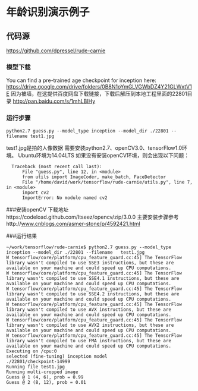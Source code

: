 年龄识别演示例子
==========================================================

## 代码源
https://github.com/dpressel/rude-carnie

### 模型下载
You can find a pre-trained age checkpoint for inception here:
https://drive.google.com/drive/folders/0B8N1oYmGLVGWbDZ4Y21GLWxtV1E
因为被墙，在这提供百度网盘下载链接，下载后解压到本地工程里面的22801目录
http://pan.baidu.com/s/1mhLBIHy
### 运行步骤
```
python2.7 guess.py --model_type inception --model_dir ./22801 --filename test1.jpg
```
test1.jpg是拍的人像数据
需要安装python2.7、openCV3.0、tensorFlow1.0环境。
Ubuntu环境为14.04LTS
如果没有安装openCV环境，则会出现以下问题：
```
  Traceback (most recent call last):
      File "guess.py", line 12, in <module>
      from utils import ImageCoder, make_batch, FaceDetector
      File "/home/david/work/tensorflow/rude-carnie/utils.py", line 7, in <module>
      import cv2
      ImportError: No module named cv2
```

###安装openCV
下载地址https://codeload.github.com/Itseez/opencv/zip/3.0.0
主要安装步骤参考http://www.cnblogs.com/asmer-stone/p/4592421.html


###运行结果
```
~/work/tensorflow/rude-carnie$ python2.7 guess.py --model_type inception --model_dir ./22801 --filename   test1.jpg 
W tensorflow/core/platform/cpu_feature_guard.cc:45] The TensorFlow library wasn't compiled to use SSE3 instructions, but these are available on your machine and could speed up CPU computations.
W tensorflow/core/platform/cpu_feature_guard.cc:45] The TensorFlow library wasn't compiled to use SSE4.1 instructions, but these are available on your machine and could speed up CPU computations.
W tensorflow/core/platform/cpu_feature_guard.cc:45] The TensorFlow library wasn't compiled to use SSE4.2 instructions, but these are available on your machine and could speed up CPU computations.
W tensorflow/core/platform/cpu_feature_guard.cc:45] The TensorFlow library wasn't compiled to use AVX instructions, but these are available on your machine and could speed up CPU computations.
W tensorflow/core/platform/cpu_feature_guard.cc:45] The TensorFlow library wasn't compiled to use AVX2 instructions, but these are available on your machine and could speed up CPU computations.
W tensorflow/core/platform/cpu_feature_guard.cc:45] The TensorFlow library wasn't compiled to use FMA instructions, but these are available on your machine and could speed up CPU computations.
Executing on /cpu:0
selected (fine-tuning) inception model
./22801/checkpoint-14999
Running file test1.jpg
Running multi-cropped image
Guess @ 1 (4, 6), prob = 0.99
Guess @ 2 (8, 12), prob = 0.01
```

